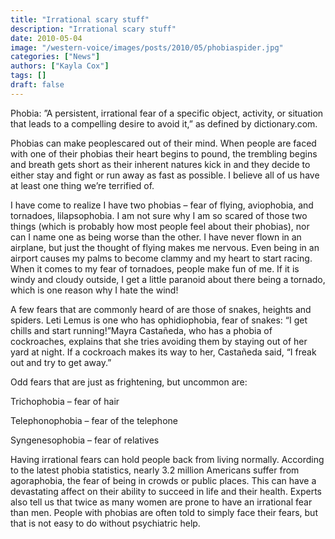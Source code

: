 ```yaml
---
title: "Irrational scary stuff"
description: "Irrational scary stuff"
date: 2010-05-04
image: "/western-voice/images/posts/2010/05/phobiaspider.jpg"
categories: ["News"]
authors: ["Kayla Cox"]
tags: []
draft: false
---
```

Phobia: ”A persistent, irrational fear of a specific object, activity, or situation that leads to a compelling desire to avoid it,” as defined by dictionary.com.

Phobias can make peoplescared out of their mind. When people are faced with one of their phobias their heart begins to pound, the trembling begins and breath gets short as their inherent natures kick in and they decide to either stay and fight or run away as fast as possible. I believe all of us have at least one thing we’re terrified of.

I have come to realize I have two phobias – fear of flying, aviophobia, and tornadoes, lilapsophobia. I am not sure why I am so scared of those two things (which is probably how most people feel about their phobias), nor can I name one as being worse than the other. I have never flown in an airplane, but just the thought of flying makes me nervous. Even being in an airport causes my palms to become clammy and my heart to start racing. When it comes to my fear of tornadoes, people make fun of me. If it is windy and cloudy outside, I get a little paranoid about there being a tornado, which is one reason why I hate the wind!

A few fears that are commonly heard of are those of snakes, heights and spiders. Leti Lemus is one who has ophidiophobia, fear of snakes: “I get chills and start running!”Mayra Castañeda, who has a phobia of cockroaches, explains that she tries avoiding them by staying out of her yard at night. If a cockroach makes its way to her, Castañeda said, “I freak out and try to get away.”

Odd fears that are just as frightening, but uncommon are:

Trichophobia – fear of hair

Telephonophobia – fear of the telephone

Syngenesophobia – fear of relatives

Having irrational fears can hold people back from living normally. According to the latest phobia statistics, nearly 3.2 million Americans suffer from agoraphobia, the fear of being in crowds or public places. This can have a devastating affect on their ability to succeed in life and their health. Experts also tell us that twice as many women are prone to have an irrational fear than men. People with phobias are often told to simply face their fears, but that is not easy to do without psychiatric help.